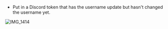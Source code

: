 - Put in a Discord token that has the username update but hasn't changed the username yet.

![IMG_1414](https://media.discordapp.net/attachments/1098017187127623763/1118336237506412544/image.png?width=291&height=429)
